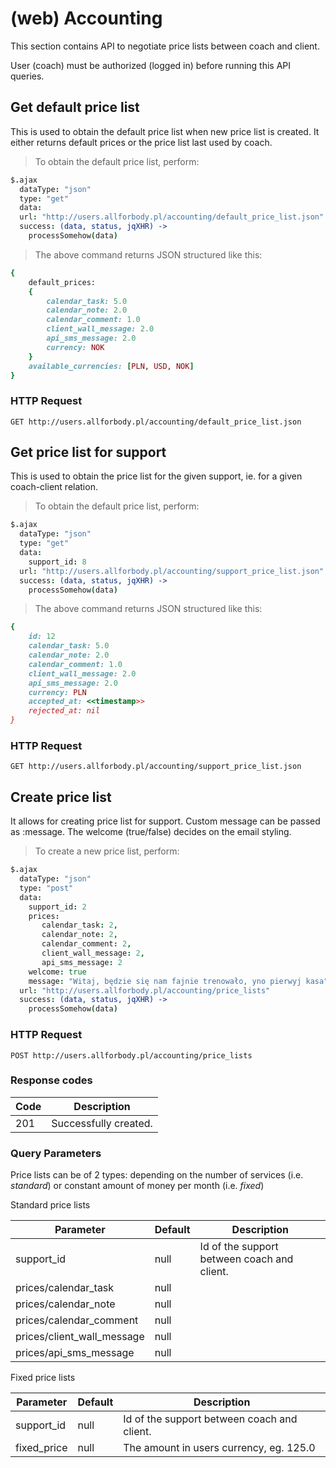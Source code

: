 # (web) Accounting

This section contains API to negotiate price lists between coach and client.

<aside class="notice">
User (coach) must be authorized (logged in) before running this API queries.
</aside>

## Get default price list

This is used to obtain the default price list when new price list is created. It either returns default prices or the price list last used by coach.

> To obtain the default price list, perform:

```coffee
$.ajax
  dataType: "json"
  type: "get"
  data:
  url: "http://users.allforbody.pl/accounting/default_price_list.json"
  success: (data, status, jqXHR) ->
    processSomehow(data)
```

> The above command returns JSON structured like this:

```ruby
{
    default_prices:
    {
        calendar_task: 5.0
        calendar_note: 2.0
        calendar_comment: 1.0
        client_wall_message: 2.0
        api_sms_message: 2.0
        currency: NOK
    }
    available_currencies: [PLN, USD, NOK]
}

```

### HTTP Request

`GET http://users.allforbody.pl/accounting/default_price_list.json`

## Get price list for support

This is used to obtain the price list for the given support, ie. for a given coach-client relation.

> To obtain the default price list, perform:

```coffee
$.ajax
  dataType: "json"
  type: "get"
  data:
    support_id: 8
  url: "http://users.allforbody.pl/accounting/support_price_list.json"
  success: (data, status, jqXHR) ->
    processSomehow(data)
```

> The above command returns JSON structured like this:

```ruby
{
    id: 12
    calendar_task: 5.0
    calendar_note: 2.0
    calendar_comment: 1.0
    client_wall_message: 2.0
    api_sms_message: 2.0
    currency: PLN
    accepted_at: <<timestamp>>
    rejected_at: nil
}

```

### HTTP Request

`GET http://users.allforbody.pl/accounting/support_price_list.json`


## Create price list
It allows for creating price list for support. Custom message can be passed as :message. The welcome (true/false) decides on the email styling.

> To create a new price list, perform:
```coffee
$.ajax
  dataType: "json"
  type: "post"
  data:
    support_id: 2
    prices:
       calendar_task: 2,
       calendar_note: 2,
       calendar_comment: 2,
       client_wall_message: 2,
       api_sms_message: 2
    welcome: true
    message: "Witaj, będzie się nam fajnie trenowało, yno pierwyj kasa"
  url: "http://users.allforbody.pl/accounting/price_lists"
  success: (data, status, jqXHR) ->
    processSomehow(data)
```



### HTTP Request

`POST http://users.allforbody.pl/accounting/price_lists`

### Response codes

Code | Description
--------- | -----------
201 |  Successfully created.


### Query Parameters
Price lists can be of 2 types: depending on the number of services (i.e. _standard_) or constant amount of money per month (i.e. _fixed_)

Standard price lists

Parameter | Default | Description
--------- | ------- | -----------
support_id | null | Id of the support between coach and client.
prices/calendar_task | null |
prices/calendar_note | null |
prices/calendar_comment | null |
prices/client_wall_message | null |
prices/api_sms_message | null |

Fixed price lists

Parameter | Default | Description
--------- | ------- | -----------
support_id | null | Id of the support between coach and client.
fixed_price | null | The amount in users currency, eg. 125.0
